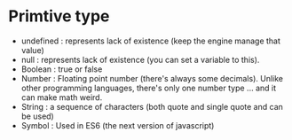 
# Primtive type
  - undefined : represents lack of existence (keep the engine manage that value)
  - null : represents lack of existence (you can set a variable to this).
  - Boolean : true or false
  - Number : Floating point number (there's always some decimals). Unlike other programming languages, there's only one number type ... and it can make math weird.
  - String : a sequence of characters (both quote and single quote and can be used)
  - Symbol : Used in ES6 (the next version of javascript)